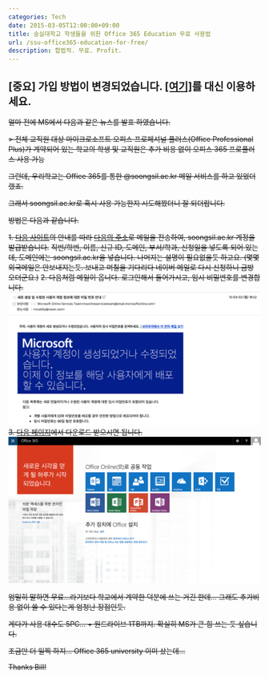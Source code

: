 ```yaml
---
categories: Tech
date: 2015-03-05T12:00:00+09:00
title: 숭실대학교 학생들을 위한 Office 365 Education 무료 사용법
url: /ssu-office365-education-for-free/
description: 합법적. 무료. Profit.
---
```


## **[중요] 가입 방법이 변경되었습니다. [[여기]](http://cloud.soongsil.ac.kr/)를 대신 이용하세요.**

~~얼마 전에 MS에서 다음과 같은 뉴스를 발표 하였습니다.~~

~~> 전체 교직원 대상 마이크로소프트 오피스 프로페셔널 플러스(Office Professional Plus)가 계약되어 있는 학교의 학생 및 교직원은 추가 비용 없이 오피스 365 프로플러스 사용 가능~~

~~그런데, 우리학교는 Office 365를 통한 @soongsil.ac.kr 메일 서비스를 하고 있었더랬죠.~~

~~그래서 soongsil.ac.kr로 혹시 사용 가능한지 시도해봤더니 잘 되더랍니다.~~

~~방법은 다음과 같습니다.~~

~~1. [다음 사이트](http://www.ssu.ac.kr/web/kor/plaza_c_02_02)의 안내를 따라 [다음의 주소](mailto:ssuimt@ssu.ac.kr)로 메일을 전송하여, soongsil.ac.kr 계정을 발급받습니다.~~
~~직번/학번, 이름, 신규 ID, 도메인, 부서/학과, 신청일을 넣도록 되어 있는데, 도메인에는 soongsil.ac.kr을 넣습니다. 나머지는 설명이 필요없을듯 하고요. (몇몇 외국메일은 안보내지는듯. 보내고 며칠을 기다리다 네이버 메일로 다시 신청하니 금방 오더군요.)~~
~~2. 다음처럼 메일이 옵니다. 로그인해서 들어가시고, 임시 비밀번호를 변경합니다.~~
![회원 가입 메일](01.png)
~~3. [다음 페이지](http://portal.office.com/)에서 다운로드 받으시면 됩니다.~~
![다운로드 페이지](02.png)

~~엄밀히 말하면 무료...라기보다 학교에서 계약한 덕분에 쓰는 거긴 한데... 그래도 추가비용 없이 쓸 수 있다는게 엄청난 장점인듯.~~

~~게다가 사용 대수도 5PC... + 원드라이브 1TB까지. 확실히 MS가 큰 힘 쓰는 듯 싶습니다.~~

~~조금만 더 일찍 하지... Office 365 university 이미 샀는데...~~

~~Thanks Bill!~~

